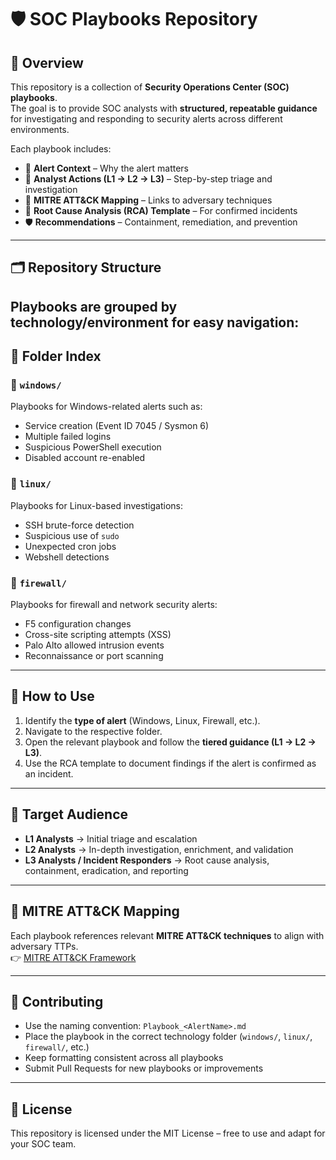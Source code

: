 # 🛡️ SOC Playbooks Repository

## 📖 Overview
This repository is a collection of **Security Operations Center (SOC) playbooks**.  
The goal is to provide SOC analysts with **structured, repeatable guidance** for investigating and responding to security alerts across different environments.

Each playbook includes:
- 📌 **Alert Context** – Why the alert matters  
- 🧭 **Analyst Actions (L1 → L2 → L3)** – Step-by-step triage and investigation  
- 🧩 **MITRE ATT&CK Mapping** – Links to adversary techniques  
- 📝 **Root Cause Analysis (RCA) Template** – For confirmed incidents  
- 🛡 **Recommendations** – Containment, remediation, and prevention  

---

## 🗂 Repository Structure
Playbooks are grouped by **technology/environment** for easy navigation:
---

## 📑 Folder Index

### 🔹 `windows/`
Playbooks for Windows-related alerts such as:
- Service creation (Event ID 7045 / Sysmon 6)  
- Multiple failed logins  
- Suspicious PowerShell execution  
- Disabled account re-enabled  

### 🔹 `linux/`
Playbooks for Linux-based investigations:
- SSH brute-force detection  
- Suspicious use of `sudo`  
- Unexpected cron jobs  
- Webshell detections  

### 🔹 `firewall/`
Playbooks for firewall and network security alerts:
- F5 configuration changes  
- Cross-site scripting attempts (XSS)  
- Palo Alto allowed intrusion events  
- Reconnaissance or port scanning  

---

## 🚀 How to Use
1. Identify the **type of alert** (Windows, Linux, Firewall, etc.).  
2. Navigate to the respective folder.  
3. Open the relevant playbook and follow the **tiered guidance (L1 → L2 → L3)**.  
4. Use the RCA template to document findings if the alert is confirmed as an incident.  

---

## 🎯 Target Audience
- **L1 Analysts** → Initial triage and escalation  
- **L2 Analysts** → In-depth investigation, enrichment, and validation  
- **L3 Analysts / Incident Responders** → Root cause analysis, containment, eradication, and reporting  

---

## 🔗 MITRE ATT&CK Mapping
Each playbook references relevant **MITRE ATT&CK techniques** to align with adversary TTPs.  
👉 [MITRE ATT&CK Framework](https://attack.mitre.org/)  

---

## 🤝 Contributing
- Use the naming convention: `Playbook_<AlertName>.md`  
- Place the playbook in the correct technology folder (`windows/`, `linux/`, `firewall/`, etc.)  
- Keep formatting consistent across all playbooks  
- Submit Pull Requests for new playbooks or improvements  

---

## 📜 License
This repository is licensed under the MIT License – free to use and adapt for your SOC team.
